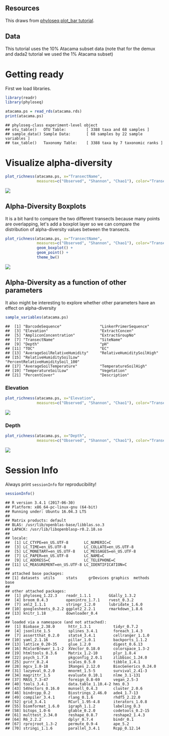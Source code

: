 Resources
---------

This draws from [phyloseq plot\_bar tutorial](https://joey711.github.io/phyloseq/plot_bar-examples.html).

Data
----

This tutorial uses the 10% Atacama subset data (note that for the demux and dada2 tutorial we used the 1% Atacama subset)

Getting ready
=============

First we load libraries.

``` r
library(readr)
library(phyloseq)
```

``` r
atacama.ps = read_rds(atacama.rds)
print(atacama.ps)
```

    ## phyloseq-class experiment-level object
    ## otu_table()   OTU Table:         [ 3388 taxa and 68 samples ]
    ## sample_data() Sample Data:       [ 68 samples by 22 sample variables ]
    ## tax_table()   Taxonomy Table:    [ 3388 taxa by 7 taxonomic ranks ]

Visualize alpha-diversity
=========================

``` r
plot_richness(atacama.ps, x="TransectName", 
              measures=c("Observed", "Shannon", "Chao1"), color="TransectName") + theme_bw()
```

![](alpha_diversity_plots_files/figure-markdown_github/unnamed-chunk-2-1.png)

Alpha-Diversity Boxplots
------------------------

It is a bit hard to compare the two different transects because many points are overlapping, let's add a boxplot layer so we can compare the distribution of alpha-diversity values between the transects.

``` r
plot_richness(atacama.ps, x="TransectName", 
              measures=c("Observed", "Shannon", "Chao1"), color="TransectName") + 
              geom_boxplot() +
              geom_point() +
              theme_bw() 
```

![](alpha_diversity_plots_files/figure-markdown_github/unnamed-chunk-3-1.png)

Alpha-Diversity as a function of other parameters
-------------------------------------------------

It also might be interesting to explore whether other parameters have an effect on alpha-diversity

``` r
sample_variables(atacama.ps)
```

    ##  [1] "BarcodeSequence"                 "LinkerPrimerSequence"           
    ##  [3] "Elevation"                       "ExtractConcen"                  
    ##  [5] "AmpliconConcentration"           "ExtractGroupNo"                 
    ##  [7] "TransectName"                    "SiteName"                       
    ##  [9] "Depth"                           "pH"                             
    ## [11] "TOC"                             "EC"                             
    ## [13] "AverageSoilRelativeHumidity"     "RelativeHumiditySoilHigh"       
    ## [15] "RelativeHumiditySoilLow"         "PercentRelativeHumiditySoil_100"
    ## [17] "AverageSoilTemperature"          "TemperatureSoilHigh"            
    ## [19] "TemperatureSoilLow"              "Vegetation"                     
    ## [21] "PercentCover"                    "Description"

### Elevation

``` r
plot_richness(atacama.ps, x="Elevation", 
              measures=c("Observed", "Shannon", "Chao1"), color="TransectName") + theme_bw()
```

![](alpha_diversity_plots_files/figure-markdown_github/unnamed-chunk-5-1.png)

### Depth

``` r
plot_richness(atacama.ps, x="Depth", 
              measures=c("Observed", "Shannon", "Chao1"), color="TransectName") + theme_bw()
```

![](alpha_diversity_plots_files/figure-markdown_github/unnamed-chunk-6-1.png)

Session Info
============

Always print `sessionInfo` for reproducibility!

``` r
sessionInfo()
```

    ## R version 3.4.1 (2017-06-30)
    ## Platform: x86_64-pc-linux-gnu (64-bit)
    ## Running under: Ubuntu 16.04.3 LTS
    ## 
    ## Matrix products: default
    ## BLAS: /usr/lib/openblas-base/libblas.so.3
    ## LAPACK: /usr/lib/libopenblasp-r0.2.18.so
    ## 
    ## locale:
    ##  [1] LC_CTYPE=en_US.UTF-8       LC_NUMERIC=C              
    ##  [3] LC_TIME=en_US.UTF-8        LC_COLLATE=en_US.UTF-8    
    ##  [5] LC_MONETARY=en_US.UTF-8    LC_MESSAGES=en_US.UTF-8   
    ##  [7] LC_PAPER=en_US.UTF-8       LC_NAME=C                 
    ##  [9] LC_ADDRESS=C               LC_TELEPHONE=C            
    ## [11] LC_MEASUREMENT=en_US.UTF-8 LC_IDENTIFICATION=C       
    ## 
    ## attached base packages:
    ## [1] datasets  utils     stats     grDevices graphics  methods   base     
    ## 
    ## other attached packages:
    ##  [1] phyloseq_1.22.3    readr_1.1.1        GGally_1.3.2      
    ##  [4] broom_0.4.3        openintro_1.7.1    rvest_0.3.2       
    ##  [7] xml2_1.1.1         stringr_1.2.0      lubridate_1.6.0   
    ## [10] googlesheets_0.2.2 ggplot2_2.2.1      rmarkdown_1.8.6   
    ## [13] knitr_1.18         downloader_0.4    
    ## 
    ## loaded via a namespace (and not attached):
    ##  [1] Biobase_2.38.0      httr_1.3.1          tidyr_0.7.2        
    ##  [4] jsonlite_1.5        splines_3.4.1       foreach_1.4.3      
    ##  [7] assertthat_0.2.0    stats4_3.4.1        cellranger_1.1.0   
    ## [10] yaml_2.1.16         pillar_1.0.1        backports_1.1.2    
    ## [13] lattice_0.20-35     glue_1.2.0          digest_0.6.13      
    ## [16] RColorBrewer_1.1-2  XVector_0.18.0      colorspace_1.3-2   
    ## [19] htmltools_0.3.6     Matrix_1.2-10       plyr_1.8.4         
    ## [22] psych_1.7.8         pkgconfig_2.0.1     zlibbioc_1.24.0    
    ## [25] purrr_0.2.4         scales_0.5.0        tibble_1.4.1       
    ## [28] mgcv_1.8-18         IRanges_2.12.0      BiocGenerics_0.24.0
    ## [31] lazyeval_0.2.0      mnormt_1.5-5        survival_2.41-3    
    ## [34] magrittr_1.5        evaluate_0.10.1     nlme_3.1-131       
    ## [37] MASS_7.3-47         foreign_0.8-69      vegan_2.5-3        
    ## [40] tools_3.4.1         data.table_1.10.4-2 hms_0.3            
    ## [43] S4Vectors_0.16.0    munsell_0.4.3       cluster_2.0.6      
    ## [46] bindrcpp_0.2        Biostrings_2.46.0   ade4_1.7-13        
    ## [49] compiler_3.4.1      rlang_0.1.6         rhdf5_2.22.0       
    ## [52] grid_3.4.1          RCurl_1.95-4.8      iterators_1.0.8    
    ## [55] biomformat_1.6.0    igraph_1.1.2        labeling_0.3       
    ## [58] bitops_1.0-6        gtable_0.2.0        codetools_0.2-15   
    ## [61] multtest_2.34.0     reshape_0.8.7       reshape2_1.4.3     
    ## [64] R6_2.2.2            dplyr_0.7.4         bindr_0.1          
    ## [67] rprojroot_1.3-2     permute_0.9-4       ape_5.2            
    ## [70] stringi_1.1.6       parallel_3.4.1      Rcpp_0.12.14
